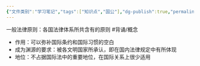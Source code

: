 ```yaml
---
{"文件类别":"学习笔记","tags":["知识点","国公"],"dg-publish":true,"permalink":"/学习笔记studyup/国际公法/一般法律原则/","dgPassFrontmatter":true,"created":"2024-09-24T10:16:25.280+08:00","updated":"2024-11-04T16:42:27.901+08:00"}
---
```


一般法律原则：各国法律体系所共含有的原则 #背诵/概念 
- 作用：可以弥补国际条约和国际习惯的空白
- 成为渊源的要求：被各文明国家所承认，即在国内法律规定中有所体现
- 地位：不占据国际法中的重要地位，在国际关系上很少适用

